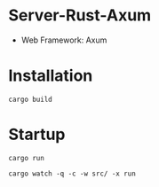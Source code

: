 # Server-Rust-Axum
- Web Framework: Axum

# Installation
`cargo build`

# Startup
`cargo run`

`cargo watch -q -c -w src/ -x run`
